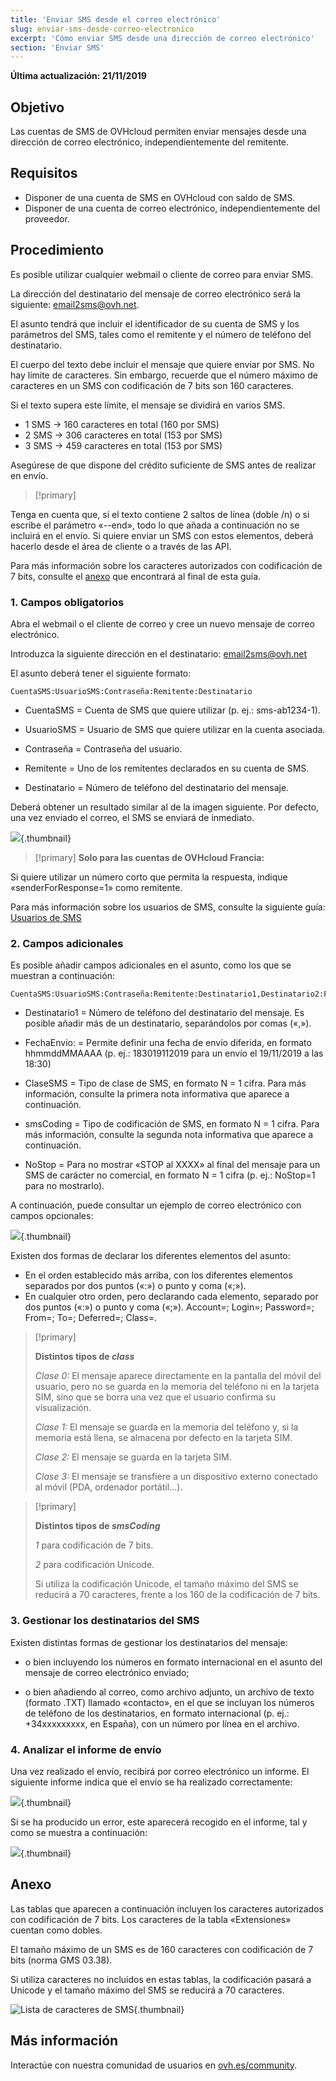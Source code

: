 ```yaml
---
title: 'Enviar SMS desde el correo electrónico'
slug: enviar-sms-desde-correo-electronico
excerpt: 'Cómo enviar SMS desde una dirección de correo electrónico'
section: 'Enviar SMS'
---
```


**Última actualización: 21/11/2019**

## Objetivo

Las cuentas de SMS de OVHcloud permiten enviar mensajes desde una dirección de correo electrónico, independientemente del remitente.

## Requisitos

- Disponer de una cuenta de SMS en OVHcloud con saldo de SMS.
- Disponer de una cuenta de correo electrónico, independientemente del proveedor.


## Procedimiento

Es posible utilizar cualquier webmail o cliente de correo para enviar SMS.

La dirección del destinatario del mensaje de correo electrónico será la siguiente: email2sms@ovh.net.

El asunto tendrá que incluir el identificador de su cuenta de SMS y los parámetros del SMS, tales como el remitente y el número de teléfono del destinatario.

El cuerpo del texto debe incluir el mensaje que quiere enviar por SMS. No hay límite de caracteres. Sin embargo, recuerde que el número máximo de caracteres en un SMS con codificación de 7 bits son 160 caracteres.

Si el texto supera este límite, el mensaje se dividirá en varios SMS.

- 1 SMS -> 160 caracteres en total (160 por SMS)
- 2 SMS -> 306 caracteres en total (153 por SMS)
- 3 SMS -> 459 caracteres en total (153 por SMS)

Asegúrese de que dispone del crédito suficiente de SMS antes de realizar en envío.

> [!primary]
>
Tenga en cuenta que, si el texto contiene 2 saltos de línea (doble /n) o si escribe el parámetro «--end», todo lo que añada a continuación no se incluirá en el envío.
Si quiere enviar un SMS con estos elementos, deberá hacerlo desde el área de cliente o a través de las API.
>

Para más información sobre los caracteres autorizados con codificación de 7 bits, consulte el [anexo](https://docs.ovh.com/es/sms/enviar-sms-desde-una-dirección-de-correo-electrónico/#anexo_1) que encontrará al final de esta guía.

### 1\. Campos obligatorios

Abra el webmail o el cliente de correo y cree un nuevo mensaje de correo electrónico. 

Introduzca la siguiente dirección en el destinatario: email2sms@ovh.net

El asunto deberá tener el siguiente formato: 


```
CuentaSMS:UsuarioSMS:Contraseña:Remitente:Destinatario
```



- CuentaSMS = Cuenta de SMS que quiere utilizar (p. ej.: sms-ab1234-1).

- UsuarioSMS = Usuario de SMS que quiere utilizar en la cuenta asociada.

- Contraseña = Contraseña del usuario.

- Remitente = Uno de los remitentes declarados en su cuenta de SMS.

- Destinatario = Número de teléfono del destinatario del mensaje.

Deberá obtener un resultado similar al de la imagen siguiente. Por defecto, una vez enviado el correo, el SMS se enviará de inmediato.


![](images/send-sms-through-email1.png){.thumbnail}

> [!primary]
>**Solo para las cuentas de OVHcloud Francia:**
>
Si quiere utilizar un número corto que permita la respuesta, indique «senderForResponse=1» como remitente.
>

Para más información sobre los usuarios de SMS, consulte la siguiente guía: [Usuarios de SMS](https://docs.ovh.com/fr/sms/tout_savoir_sur_les_utilisateurs_sms/)


### 2\. Campos adicionales

Es posible añadir campos adicionales en el asunto, como los que se muestran a continuación:


```
CuentaSMS:UsuarioSMS:Contraseña:Remitente:Destinatario1,Destinatario2:FechaEnvio:ClaseSMS:smsCoding:NoStop
```



- Destinatario1 = Número de teléfono del destinatario del mensaje. Es posible añadir más de un destinatario, separándolos por comas («,»).

- FechaEnvio: = Permite definir una fecha de envío diferida, en formato hhmmddMMAAAA (p. ej.: 183019112019 para un envío el 19/11/2019 a las 18:30) 

- ClaseSMS = Tipo de clase de SMS, en formato N = 1 cifra. Para más información, consulte la primera nota informativa que aparece a continuación.

- smsCoding = Tipo de codificación de SMS, en formato N = 1 cifra. Para más información, consulte la segunda nota informativa que aparece a continuación.

- NoStop = Para no mostrar «STOP al XXXX» al final del mensaje para un SMS de carácter no comercial, en formato N = 1 cifra (p. ej.: NoStop=1 para no mostrarlo).

A continuación, puede consultar un ejemplo de correo electrónico con campos opcionales:

![](images/send-sms-through-email3.png){.thumbnail}

Existen dos formas de declarar los diferentes elementos del asunto:

- En el orden establecido más arriba, con los diferentes elementos separados por dos puntos («:») o punto y coma («;»).
- En cualquier otro orden, pero declarando cada elemento, separado por dos puntos («:») o punto y coma («;»). Account=; Login=; Password=; From=; To=; Deferred=; Class=.

> [!primary]
>
> **Distintos tipos de *class***
> 
> *Clase 0:* El mensaje aparece directamente en la pantalla del móvil del usuario, pero no se guarda en la memoria del teléfono ni en la tarjeta SIM, sino que se borra una vez que el usuario confirma su visualización.
> 
> *Clase 1:* El mensaje se guarda en la memoria del teléfono y, si la memoria está llena, se almacena por defecto en la tarjeta SIM.
> 
> *Clase 2:* El mensaje se guarda en la tarjeta SIM.
> 
> *Clase 3:* El mensaje se transfiere a un dispositivo externo conectado al móvil (PDA, ordenador portátil...).
>

> [!primary]
>
> **Distintos tipos de *smsCoding***
> 
> *1* para codificación de 7 bits.
> 
> *2* para codificación Unicode.
> 
>Si utiliza la codificación Unicode, el tamaño máximo del SMS se reducirá a 70 caracteres, frente a los 160 de la codificación de 7 bits.
>

### 3\. Gestionar los destinatarios del SMS

Existen distintas formas de gestionar los destinatarios del mensaje:


- o bien incluyendo los números en formato internacional en el asunto del mensaje de correo electrónico enviado;

- o bien añadiendo al correo, como archivo adjunto, un archivo de texto (formato .TXT) llamado «contacto», en el que se incluyan los números de teléfono de los destinatarios, en formato internacional (p. ej.: +34xxxxxxxxx, en España), con un número por línea en el archivo.



### 4\. Analizar el informe de envío

Una vez realizado el envío, recibirá por correo electrónico un informe. El siguiente informe indica que el envío se ha realizado correctamente:

![](images/send-sms-through-email4.png){.thumbnail}

Si se ha producido un error, este aparecerá recogido en el informe, tal y como se muestra a continuación:

![](images/send-sms-through-email5.png){.thumbnail}

## Anexo

Las tablas que aparecen a continuación incluyen los caracteres autorizados con codificación de 7 bits. Los caracteres de la tabla «Extensiones» cuentan como dobles. 

El tamaño máximo de un SMS es de 160 caracteres con codificación de 7 bits (norma GMS 03.38).

Si utiliza caracteres no incluidos en estas tablas, la codificación pasará a Unicode y el tamaño máximo del SMS se reducirá a 70 caracteres.

![Lista de caracteres de SMS](images/smsauthorizedcharacters.png){.thumbnail}

## Más información

Interactúe con nuestra comunidad de usuarios en [ovh.es/community](https://community.ovh.com).
